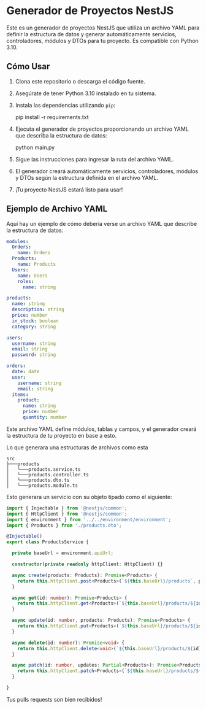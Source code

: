 # Generador de Proyectos NestJS

Este es un generador de proyectos NestJS que utiliza un archivo YAML para definir la estructura de datos y generar automáticamente servicios, controladores, módulos y DTOs para tu proyecto. Es compatible con Python 3.10.

## Cómo Usar

1. Clona este repositorio o descarga el código fuente.
2. Asegúrate de tener Python 3.10 instalado en tu sistema.
3. Instala las dependencias utilizando `pip`:

   pip install -r requirements.txt

4. Ejecuta el generador de proyectos proporcionando un archivo YAML que describa la estructura de datos:

   python main.py

5. Sigue las instrucciones para ingresar la ruta del archivo YAML.
6. El generador creará automáticamente servicios, controladores, módulos y DTOs según la estructura definida en el archivo YAML.
7. ¡Tu proyecto NestJS estará listo para usar!

## Ejemplo de Archivo YAML

Aquí hay un ejemplo de cómo debería verse un archivo YAML que describe la estructura de datos:

```yaml
modules:
  Orders:
    name: Orders
  Products:
    name: Products
  Users:
    name: Users
    roles:
      name: string

products:
  name: string
  description: string
  price: number
  in_stock: boolean
  category: string

users:
  username: string
  email: string
  password: string

orders:
  date: date
  user:
    username: string
    email: string
  items:
    product:
      name: string
      price: number
      quantity: number
```

Este archivo YAML define módulos, tablas y campos, y el generador creará la estructura de tu proyecto en base a esto.

Lo que generara una estructuras de archivos como esta
```
src
├───products
│   └───products.service.ts
│   └───products.controller.ts
│   └───products.dto.ts
│   └───products.module.ts
```
Esto generara un servicio con su objeto tipado como el siguiente: 

```typescript
import { Injectable } from '@nestjs/common';
import { HttpClient } from '@nestjs/common';
import { environment } from '../../environment/environment';
import { Products } from './products.dto';

@Injectable()
export class ProductsService {

  private baseUrl = environment.apiUrl;

  constructor(private readonly httpClient: HttpClient) {}

  async create(products: Products): Promise<Products> {
    return this.httpClient.post<Products>(`${this.baseUrl}/products`, products).toPromise();
  }

  async get(id: number): Promise<Products> {
    return this.httpClient.get<Products>(`${this.baseUrl}/products/${id}`).toPromise();
  }

  async update(id: number, products: Products): Promise<Products> {
    return this.httpClient.put<Products>(`${this.baseUrl}/products/${id}`, products).toPromise();
  }

  async delete(id: number): Promise<void> {
    return this.httpClient.delete<void>(`${this.baseUrl}/products/${id}`).toPromise();
  }

  async patch(id: number, updates: Partial<Products>): Promise<Products> {
    return this.httpClient.patch<Products>(`${this.baseUrl}/products/${id}`, updates).toPromise();
  }

}
```

Tus pulls requests son bien recibidos!
